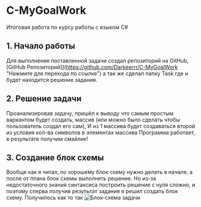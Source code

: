 # C-MyGoalWork
Итоговая работа по курсу работы с языком C#
## 1. Начало работы
Для выполнения поставленной задачи создал репозиторий на GitHub,
[GitHub Репозиторий]](https://github.com/Darkeerrr/C-MyGoalWork "Нажмите для перехода по ссылке")
 а так же сделал папку Task где и будет находится решение задания.
## 2. Решение задачи
Проанализировав задачу, пришёл к выводу что самым простым вариантом будет создать, массив (или можно было сделать чтобы пользователь создал его сам),
И из 1 массива будет создаваться второй из условия кол-ва символов в элементах массива
Программа работает, в результате получим смайлик!
## 3. Создание блок схемы
Вообще как я читал, по хорошему блок схему нужно делать в начале, а после от плана блок схемы выполнять решение.
Но из-за недостаточного знания синтаксиса построить решение с нуля сложно, и поэтому сперва получив результат задания я решил создать блок схему.
Получилось как то так
![Блок-схема задачи](C-MyGoalWork\Picture\C#GoalWork.jpg)